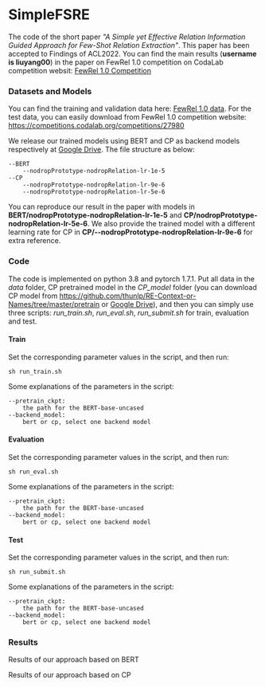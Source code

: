 # SimpleFSRE
The code of the short paper *"A Simple yet Effective Relation Information Guided Approach for Few-Shot Relation Extraction"*. This paper has been accepted to Findings of ACL2022.
You can find the main results (**username is liuyang00**) in the paper on FewRel 1.0 competition on CodaLab competition websit: [FewRel 1.0 Competition](https://competitions.codalab.org/competitions/27980#results)

### Datasets and Models
You can find the training and validation data here: [FewRel 1.0 data](https://github.com/thunlp/FewRel/tree/master/data). For the test data, you can easily download from FewRel 1.0 competition website: https://competitions.codalab.org/competitions/27980

We release our trained models using BERT and CP as backend models respectively at [Google Drive](https://drive.google.com/drive/folders/1_mIg5QfIl2FuSDVn3_n7SNV9AfZNw4tL?usp=sharing). The file structure as below:

```
--BERT
    --nodropPrototype-nodropRelation-lr-1e-5
--CP
    --nodropPrototype-nodropRelation-lr-9e-6
    --nodropPrototype-nodropRelation-lr-5e-6
```
You can reproduce our result in the paper with models in **BERT/nodropPrototype-nodropRelation-lr-1e-5** and **CP/nodropPrototype-nodropRelation-lr-5e-6**. We also provide the trained model with a different learning rate for CP in **CP/--nodropPrototype-nodropRelation-lr-9e-6** for extra reference.

### Code
The code is implemented on python 3.8 and pytorch 1.7.1. Put all data in the *data* folder, CP pretrained model in the *CP_model* folder (you can download CP model from https://github.com/thunlp/RE-Context-or-Names/tree/master/pretrain or [Google Drive](https://drive.google.com/drive/folders/1AwQLqlHJHPuB1aKJ8XPHu8nu237kgtWj?usp=sharing)), and then you can simply use three scripts: *run_train.sh*, *run_eval.sh*, *run_submit.sh* for train, evaluation and test.

#### Train
Set the corresponding parameter values in the script, and then run:
```
sh run_train.sh
```
Some explanations of the parameters in the script:
```
--pretrain_ckpt: 
	the path for the BERT-base-uncased
--backend_model:
	bert or cp, select one backend model
```
#### Evaluation
Set the corresponding parameter values in the script, and then run:
```
sh run_eval.sh
```
Some explanations of the parameters in the script:
```
--pretrain_ckpt: 
	the path for the BERT-base-uncased
--backend_model:
	bert or cp, select one backend model
```
#### Test
Set the corresponding parameter values in the script, and then run:
```
sh run_submit.sh
```
Some explanations of the parameters in the script:
```
--pretrain_ckpt: 
	the path for the BERT-base-uncased
--backend_model:
	bert or cp, select one backend model
```

### Results
Results of our approach based on BERT

Results of our approach based on CP